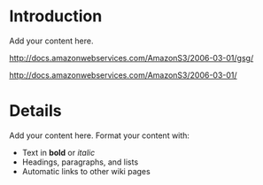 # Introduction #

Add your content here.

http://docs.amazonwebservices.com/AmazonS3/2006-03-01/gsg/

http://docs.amazonwebservices.com/AmazonS3/2006-03-01/

# Details #

Add your content here.  Format your content with:
  * Text in **bold** or _italic_
  * Headings, paragraphs, and lists
  * Automatic links to other wiki pages